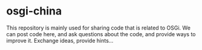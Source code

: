 osgi-china
==========
This repository is mainly used for sharing code that is related to OSGi. We can post code here, and ask questions about the code, and provide ways to improve it. Exchange ideas, provide hints...
